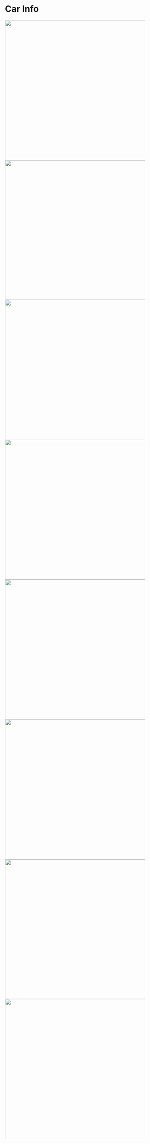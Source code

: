 # Car Info

<p float="left">
  <img src="https://user-images.githubusercontent.com/30828060/92947555-c6177b00-f475-11ea-96df-64f966e060be.png" height="450">
  <img src="https://user-images.githubusercontent.com/30828060/92947569-cadc2f00-f475-11ea-8620-d9f983692a70.png" height="450">
  <img src="https://user-images.githubusercontent.com/30828060/92947573-cdd71f80-f475-11ea-9e14-60597c2cc802.png" height="450">
  <img src="https://user-images.githubusercontent.com/30828060/92947578-cf084c80-f475-11ea-9dd2-ea917b621463.png" height="450">
  <img src="https://user-images.githubusercontent.com/30828060/92947581-d0397980-f475-11ea-817a-a6c0d79b55bb.png" height="450">
  <img src="https://user-images.githubusercontent.com/30828060/92947585-d16aa680-f475-11ea-97cf-4736904c2e91.png" height="450">
  <img src="https://user-images.githubusercontent.com/30828060/92947590-d29bd380-f475-11ea-84cb-c3a322029391.png" height="450">
  <img src="https://user-images.githubusercontent.com/30828060/92947598-d3cd0080-f475-11ea-87ad-2bfcf48ac52d.png" height="450">
</p>

  




